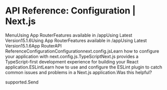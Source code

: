 # API Reference: Configuration | Next.js

<p>MenuUsing App RouterFeatures available in /appUsing Latest Version15.1.6Using App RouterFeatures available in /appUsing Latest Version15.1.6App RouterAPI ReferenceConfigurationConfigurationnext.config.jsLearn how to configure your application with next.config.js.TypeScriptNext.js provides a TypeScript-first development experience for building your React application.ESLintLearn how to use and configure the ESLint plugin to catch common issues and problems in a Next.js application.Was this helpful?</p>
<p>supported.Send</p>
